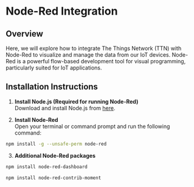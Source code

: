 # Node-Red Integration

## Overview

Here, we will explore how to integrate The Things Network (TTN) with Node-Red to visualize and manage the data from our IoT devices. Node-Red is a powerful flow-based development tool for visual programming, particularly suited for IoT applications.

## Installation Instructions

1. **Install Node.js (Required for running Node-Red)**  
   Download and install Node.js from [here](https://nodejs.org/en/).

2. **Install Node-Red**  
   Open your terminal or command prompt and run the following command:
```bash
npm install -g --unsafe-perm node-red
```
3. **Additional Node-Red packages**

```bash
npm install node-red-dashboard
```
```bash
npm install node-red-contrib-moment
```
